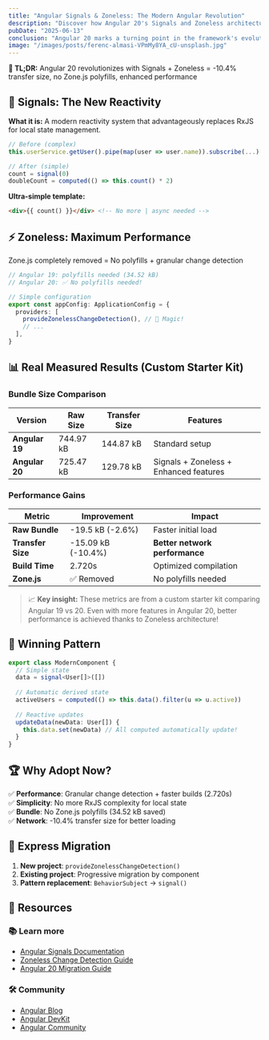 ```yaml
---
title: "Angular Signals & Zoneless: The Modern Angular Revolution"
description: "Discover how Angular 20's Signals and Zoneless architecture revolutionize frontend development with -10.4% transfer size, eliminated Zone.js polyfills, and simplified reactivity that finally puts Angular on par with React, Vue, and Solid."
pubDate: "2025-06-13"
conclusion: "Angular 20 marks a turning point in the framework's evolution. With Signals providing intuitive reactivity and Zoneless architecture delivering measurable performance gains, Angular has finally caught up with modern frontend expectations. The combination of simplified state management, reduced bundle size, and improved developer experience makes this upgrade not just recommended, but essential for staying competitive in today's frontend landscape."
image: "/images/posts/ferenc-almasi-VPmMy8YA_cU-unsplash.jpg"
---
```


**🎯 TL;DR:** Angular 20 revolutionizes with Signals + Zoneless = -10.4% transfer size, no Zone.js polyfills, enhanced performance

## 🧠 Signals: The New Reactivity

**What it is:** A modern reactivity system that advantageously replaces RxJS for local state management.

```typescript
// Before (complex)
this.userService.getUser().pipe(map(user => user.name)).subscribe(...)

// After (simple)
count = signal(0)
doubleCount = computed(() => this.count() * 2)
```

**Ultra-simple template:**

```html
<div>{{ count() }}</div> <!-- No more | async needed -->
```

## ⚡ Zoneless: Maximum Performance

Zone.js completely removed = No polyfills + granular change detection

```typescript
// Angular 19: polyfills needed (34.52 kB)
// Angular 20: ✅ No polyfills needed!

// Simple configuration
export const appConfig: ApplicationConfig = {
  providers: [
    provideZonelessChangeDetection(), // 🎯 Magic!
    // ...
  ],
}
```

## 📊 Real Measured Results (Custom Starter Kit)

### Bundle Size Comparison

| Version | Raw Size | Transfer Size | Features |
|---------|----------|---------------|----------|
| **Angular 19** | 744.97 kB | 144.87 kB | Standard setup |
| **Angular 20** | 725.47 kB | 129.78 kB | Signals + Zoneless + Enhanced features |

### Performance Gains

| Metric | Improvement | Impact |
|--------|-------------|---------|
| **Raw Bundle** | -19.5 kB (-2.6%) | Faster initial load |
| **Transfer Size** | -15.09 kB (-10.4%) | **Better network performance** |
| **Build Time** | 2.720s | Optimized compilation |
| **Zone.js** | ✅ Removed | No polyfills needed |

> 📈 **Key insight:** These metrics are from a custom starter kit comparing Angular 19 vs 20. Even with more features in Angular 20, better performance is achieved thanks to Zoneless architecture!

## 🎨 Winning Pattern

```typescript
export class ModernComponent {
  // Simple state
  data = signal<User[]>([])
  
  // Automatic derived state
  activeUsers = computed(() => this.data().filter(u => u.active))
  
  // Reactive updates
  updateData(newData: User[]) {
    this.data.set(newData) // All computed automatically update!
  }
}
```

## 🏆 Why Adopt Now?

✅ **Performance**: Granular change detection + faster builds (2.720s)  
✅ **Simplicity**: No more RxJS complexity for local state  
✅ **Bundle**: No Zone.js polyfills (34.52 kB saved)  
✅ **Network**: -10.4% transfer size for better loading  

## 🚦 Express Migration

1. **New project**: `provideZonelessChangeDetection()`
2. **Existing project**: Progressive migration by component
3. **Pattern replacement**: `BehaviorSubject` → `signal()`

## 🔗 Resources

### 📚 Learn more

- [Angular Signals Documentation](https://angular.dev/guide/signals)
- [Zoneless Change Detection Guide](https://angular.dev/guide/experimental/zoneless)
- [Angular 20 Migration Guide](https://angular.dev/update-guide)

### 🛠️ Community

- [Angular Blog](https://blog.angular.dev/)
- [Angular DevKit](https://github.com/angular/angular-cli)
- [Angular Community](https://angular.dev/community)
